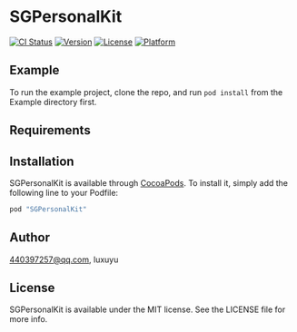 # SGPersonalKit

[![CI Status](http://img.shields.io/travis/440397257@qq.com/SGPersonalKit.svg?style=flat)](https://travis-ci.org/440397257@qq.com/SGPersonalKit)
[![Version](https://img.shields.io/cocoapods/v/SGPersonalKit.svg?style=flat)](http://cocoapods.org/pods/SGPersonalKit)
[![License](https://img.shields.io/cocoapods/l/SGPersonalKit.svg?style=flat)](http://cocoapods.org/pods/SGPersonalKit)
[![Platform](https://img.shields.io/cocoapods/p/SGPersonalKit.svg?style=flat)](http://cocoapods.org/pods/SGPersonalKit)

## Example

To run the example project, clone the repo, and run `pod install` from the Example directory first.

## Requirements

## Installation

SGPersonalKit is available through [CocoaPods](http://cocoapods.org). To install
it, simply add the following line to your Podfile:

```ruby
pod "SGPersonalKit"
```

## Author

440397257@qq.com, luxuyu

## License

SGPersonalKit is available under the MIT license. See the LICENSE file for more info.
